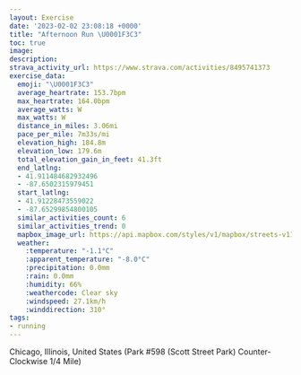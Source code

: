 ```yaml
---
layout: Exercise
date: '2023-02-02 23:08:18 +0000'
title: "Afternoon Run \U0001F3C3"
toc: true
image:
description:
strava_activity_url: https://www.strava.com/activities/8495741373
exercise_data:
  emoji: "\U0001F3C3"
  average_heartrate: 153.7bpm
  max_heartrate: 164.0bpm
  average_watts: W
  max_watts: W
  distance_in_miles: 3.06mi
  pace_per_mile: 7m33s/mi
  elevation_high: 184.8m
  elevation_low: 179.6m
  total_elevation_gain_in_feet: 41.3ft
  end_latlng:
  - 41.911484682932496
  - -87.6502315979451
  start_latlng:
  - 41.91228473559022
  - -87.65299854800105
  similar_activities_count: 6
  similar_activities_trend: 0
  mapbox_image_url: https://api.mapbox.com/styles/v1/mapbox/streets-v11/static/path-5+787af2-1.0(c%7Cx~Fdk~uO%40q%40Ti%40EY%40KDKRe%40r%40aA%5Eu%40%40i%40Lq%40BuANc%40%40eBBCTIHKCuFIkCAiBAiCFkACwABi%40HSf%40e%40LGx%40%40JDDH%40RAfCDlBFTPRPHP%3F~AINKDMFY%40YAyBCi%40Oa%40OQMEQC_%40%40_%40B%5DHOJMXEXJ%60EFRFHPHJ%40bBITKLSDY%40%5BEiCGe%40MUQMWGS%3F_AHQHONELGTFtA%40bB%40RFNNLNDzACXIJGJWD%5B%40YAmAEiAGWKSKISG%5D%3F%7D%40FUHKJMRCNJfEDTDFPNJBdBGXKL%5BF%5DEmDCOISOOGC%5BGcADQBOHOTIVAXF%60B%3F%7C%40Db%40RTRFl%40Er%40ATGJMJ_%40%40SE%7BCAYMYOQSI%5D%3F_AHUHMPKf%40FfB%40vAHXPNPB%7CACPCNSHSDa%40%3FeAEeBEUMWGGU%3F%5DEcAHQJIHKVEXHnDBVFLPLJDr%40G%5E%3F%5CENKFMFY%40QE_DCYKSGIOKWG%7B%40DUFSHOPIXAVJrDFRDHRLJ%40%5CC~%40%3FNGNKLg%40%40i%40CaCAWGYMOWKMCgA%40cBMsABK%40m%40Z%3FLD%60%40BnACNIP%3Fn%40Ah%40FzCBNHTB%5EDrGGj%40%3Ff%40FlA%3F%7C%40),pin-s-s+e5b22e(-87.65123,41.91186),pin-s-f+89ae00(-87.64860999999998,41.91098000000002)/auto/800x800?access_token=pk.eyJ1Ijoiam9zaGJlY2ttYW4iLCJhIjoiY205eWR2aDd1MWZ6djJrbXc4a3M0bWZleiJ9.XiG9OWkNcZk2QzjJbxLB4A
  weather:
    :temperature: "-1.1°C"
    :apparent_temperature: "-8.0°C"
    :precipitation: 0.0mm
    :rain: 0.0mm
    :humidity: 66%
    :weathercode: Clear sky
    :windspeed: 27.1km/h
    :winddirection: 310°
tags:
- running
---
```

Chicago, Illinois, United States (Park #598 (Scott Street Park) Counter-Clockwise 1/4 Mile)
